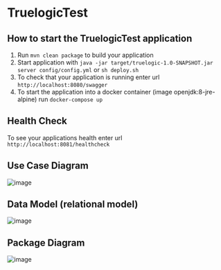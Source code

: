 # TruelogicTest

How to start the TruelogicTest application
---

1. Run `mvn clean package` to build your application
1. Start application with `java -jar target/truelogic-1.0-SNAPSHOT.jar server config/config.yml` or `sh deploy.sh`
1. To check that your application is running enter url `http://localhost:8080/swagger`
1. To start the application into a docker container (image openjdk:8-jre-alpine) run `docker-compose up`

Health Check
---

To see your applications health enter url `http://localhost:8081/healthcheck`

Use Case Diagram
---
![image](https://user-images.githubusercontent.com/20670067/41552987-ceb9a780-7306-11e8-8c72-05af58160d63.png)



Data Model (relational model)
---
![image](https://user-images.githubusercontent.com/20670067/41553272-9bf92f40-7307-11e8-984a-72fcfcebac9c.png)


Package Diagram
---
![image](https://user-images.githubusercontent.com/20670067/41553138-3e9892dc-7307-11e8-96c4-fce714f80b55.png)


